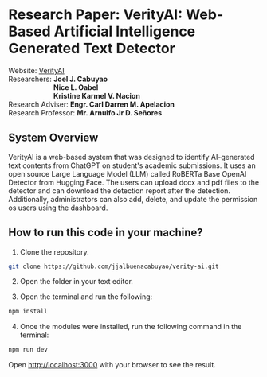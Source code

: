 # Research Paper: VerityAI: Web-Based Artificial Intelligence Generated Text Detector

Website: <a target="_blank" href="https://verity-ai.vercel.app">VerityAI</a><br>
Researchers: <b>Joel J. Cabuyao</b><br>
&nbsp;&nbsp;&nbsp;&nbsp;&nbsp;&nbsp;&nbsp;&nbsp;&nbsp;&nbsp;&nbsp;&nbsp;&nbsp;&nbsp;&nbsp;&nbsp;&nbsp;&nbsp;&nbsp;&nbsp;&nbsp;&nbsp;&nbsp;<b>Nice L. Oabel</b><br>
&nbsp;&nbsp;&nbsp;&nbsp;&nbsp;&nbsp;&nbsp;&nbsp;&nbsp;&nbsp;&nbsp;&nbsp;&nbsp;&nbsp;&nbsp;&nbsp;&nbsp;&nbsp;&nbsp;&nbsp;&nbsp;&nbsp;&nbsp;<b>Kristine Karmel V. Nacion</b><br>
Research Adviser: <b>Engr. Carl Darren M. Apelacion</b><br>
Research Professor: <b>Mr. Arnulfo Jr D. Señores</b>


## System Overview
VerityAI is a web-based system that was designed to identify AI-generated text contents from ChatGPT on student's academic submissions. It uses an open source Large Language Model (LLM) called RoBERTa Base OpenAI Detector from Hugging Face. The users can upload docx and pdf files to the detector and can download the detection report after the detection. Additionally, administrators can also add, delete, and update the permission os users using the dashboard. 

## How to run this code in your machine?

1. Clone the repository.

```bash
git clone https://github.com/jjalbuenacabuyao/verity-ai.git
```

2. Open the folder in your text editor.

3. Open the terminal and run the following:
```bash
npm install
```

4. Once the modules were installed, run the following command in the terminal:
```bash
npm run dev
```

Open [http://localhost:3000](http://localhost:3000) with your browser to see the result.

